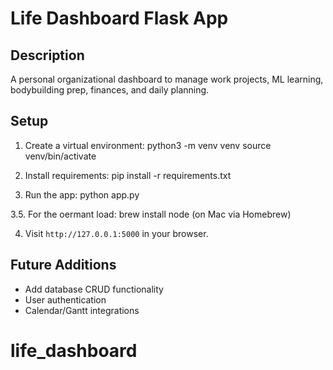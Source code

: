 # Life Dashboard Flask App

## Description
A personal organizational dashboard to manage work projects, ML learning, bodybuilding prep, finances, and daily planning.

## Setup
1. Create a virtual environment:
python3 -m venv venv
source venv/bin/activate

2. Install requirements:
pip install -r requirements.txt

3. Run the app:
python app.py

3.5. For the oermant load:
brew install node (on Mac via Homebrew)


4. Visit `http://127.0.0.1:5000` in your browser.

## Future Additions
- Add database CRUD functionality
- User authentication
- Calendar/Gantt integrations
# life_dashboard
